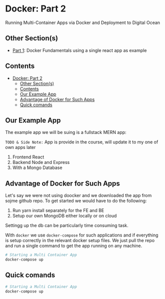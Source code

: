 # Docker: Part 2

Running Multi-Container Apps via Docker and Deployment to Digital Ocean

## Other Section(s)

- [Part 1](https://github.com/SSaquif/docker-notes/blob/master/part-1.md): Docker Fundamentals using a single react app as example

## Contents

<!-- toc -->

- [Docker: Part 2](#docker-part-2)
  - [Other Section(s)](#other-sections)
  - [Contents](#contents)
  - [Our Example App](#our-example-app)
  - [Advantage of Docker for Such Apps](#advantage-of-docker-for-such-apps)
  - [Quick comands](#quick-comands)

<!-- tocstop -->

## Our Example App

The example app we will be suing is a fullstack MERN app:

`TODO & Side Note:` App is provide in the course, will update it to my one of own apps later

1. Frontend React
2. Backend Node and Express
3. With a Mongo Database

## Advantage of Docker for Such Apps

Let's say we were not using doocker and we downloaded the app from sojme github repo. To get started we would have to do the following:

1. Run yarn install separately for the FE and BE
2. Setup our own MongoDB either locally or on cloud

Settingg up the db can be particularly time consuming task.

With `docker` we use `docker-compose` for such applications and if everything is setup correctly in the relevant docker setup files. We just pull the repo and run a single command to get the app running on any machine.

```bash
# Starting a Multi Container App
docker-compose up
```

## Quick comands

```bash
# Starting a Multi Container App
docker-compose up
```
